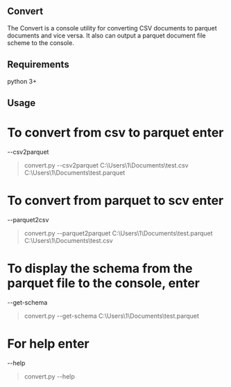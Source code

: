 ## Convert

The Convert is a console utility for converting CSV documents to parquet documents and vice versa. 
It also can output a parquet document file scheme to the console. 

## Requirements
python 3+

## Usage

# To convert from csv to parquet enter 
--csv2parquet <src-filename> <dst-filename>

> convert.py --csv2parquet C:\Users\1\Documents\test.csv C:\Users\1\Documents\test.parquet

# To convert from parquet  to scv enter 
--parquet2csv <src-filename> <dst-filename>

> convert.py --parquet2parquet C:\Users\1\Documents\test.parquet C:\Users\1\Documents\test.csv 

# To display the schema from the parquet file to the console, enter
--get-schema <filename>

> convert.py --get-schema C:\Users\1\Documents\test.parquet

# For help enter 
--help
> convert.py --help
